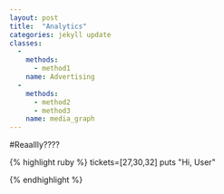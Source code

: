 ```yaml
---
layout: post
title:  "Analytics"
categories: jekyll update
classes: 
  - 
    methods: 
      - method1
    name: Advertising
  - 
    methods: 
      - method2
      - method3
    name: media_graph 
---
```


#Reaallly????

{% highlight ruby %}
tickets=[27,30,32]
puts "Hi, User"

{% endhighlight %}
       